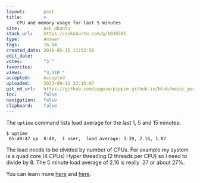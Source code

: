 ```yaml
---
layout:       post
title:        >
    CPU and memory usage for last 5 minutes
site:         Ask Ubuntu
stack_url:    https://askubuntu.com/q/1036501
type:         Answer
tags:         16.04
created_date: 2018-05-15 11:52:58
edit_date:    
votes:        "3 "
favorites:    
views:        "3,310 "
accepted:     Accepted
uploaded:     2023-09-11 23:16:07
git_md_url:   https://github.com/pippim/pippim.github.io/blob/main/_posts/2018/2018-05-15-CPU-and-memory-usage-for-last-5-minutes.md
toc:          false
navigation:   false
clipboard:    false
---
```


The `uptime` command lists load average for the last 1, 5 and 15 minutes:

``` 
$ uptime
 05:49:47 up  8:40,  1 user,  load average: 3.38, 2.16, 1.87
```

The load needs to be divided by number of CPUs. For example my system is a quad core (4 CPUs) Hyper threading (2 threads per CPU) so I need to divide by 8. The 5 minute load average of 2.16 is really .27 or about 27%.

You can learn more [here][1] and [here][2].


  [1]: http://blog.scoutapp.com/articles/2009/07/31/understanding-load-averages
  [2]: http://www.brendangregg.com/blog/2017-08-08/linux-load-averages.html
